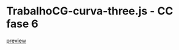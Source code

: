 # TrabalhoCG-curva-three.js - CC fase 6
[preview](https://savitzki.github.io/TrabalhoCG-curva-three.js/)
